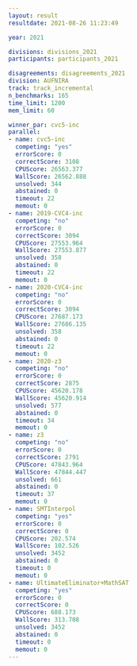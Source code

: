 ```yaml
---
layout: result
resultdate: 2021-08-26 11:23:49

year: 2021

divisions: divisions_2021
participants: participants_2021

disagreements: disagreements_2021
division: AUFNIRA
track: track_incremental
n_benchmarks: 165
time_limit: 1200
mem_limit: 60

winner_par: cvc5-inc
parallel:
- name: cvc5-inc
  competing: "yes"
  errorScore: 0
  correctScore: 3108
  CPUScore: 26563.377
  WallScore: 26562.888
  unsolved: 344
  abstained: 0
  timeout: 22
  memout: 0
- name: 2019-CVC4-inc
  competing: "no"
  errorScore: 0
  correctScore: 3094
  CPUScore: 27553.964
  WallScore: 27553.877
  unsolved: 358
  abstained: 0
  timeout: 22
  memout: 0
- name: 2020-CVC4-inc
  competing: "no"
  errorScore: 0
  correctScore: 3094
  CPUScore: 27687.173
  WallScore: 27686.135
  unsolved: 358
  abstained: 0
  timeout: 22
  memout: 0
- name: 2020-z3
  competing: "no"
  errorScore: 0
  correctScore: 2875
  CPUScore: 45620.178
  WallScore: 45620.914
  unsolved: 577
  abstained: 0
  timeout: 34
  memout: 0
- name: z3
  competing: "no"
  errorScore: 0
  correctScore: 2791
  CPUScore: 47843.964
  WallScore: 47844.447
  unsolved: 661
  abstained: 0
  timeout: 37
  memout: 0
- name: SMTInterpol
  competing: "yes"
  errorScore: 0
  correctScore: 0
  CPUScore: 202.574
  WallScore: 102.526
  unsolved: 3452
  abstained: 0
  timeout: 0
  memout: 0
- name: UltimateEliminator+MathSAT
  competing: "yes"
  errorScore: 0
  correctScore: 0
  CPUScore: 688.173
  WallScore: 313.708
  unsolved: 3452
  abstained: 0
  timeout: 0
  memout: 0
---
```

